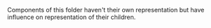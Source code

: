 Components of this folder haven't their own representation but have influence on representation of their children. 
